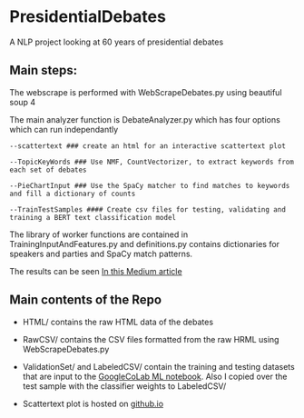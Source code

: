 # PresidentialDebates
A NLP project looking at 60 years of presidential debates

## Main steps:
The webscrape is performed with WebScrapeDebates.py using beautiful soup 4

The main analyzer function is DebateAnalyzer.py which has four options which can run independantly

 ``` --scattertext ### create an html for an interactive scattertext plot  ``` 

 ``` --TopicKeyWords ### Use NMF, CountVectorizer, to extract keywords from each set of debates ```

 ``` --PieChartInput ### Use the SpaCy matcher to find matches to keywords and fill a dictionary of counts ```

 ``` --TrainTestSamples #### Create csv files for testing, validating and training a BERT text classification model  ```

The library of worker functions are contained in TrainingInputAndFeatures.py and definitions.py contains dictionaries for speakers and parties and SpaCy match patterns. 

The results can be seen [In this Medium article](https://rgp230.medium.com/in-their-own-words-60-years-of-presidential-debates-7cb4cc40e92c)

## Main contents of the Repo

* HTML/ contains the raw HTML data of the debates

* RawCSV/ contains the CSV files formatted from the raw HRML using WebScrapeDebates.py

* ValidationSet/ and LabeledCSV/ contain the training and testing datasets that are input to the [GoogleCoLab ML notebook](https://colab.research.google.com/drive/1p63jfnXagqBKx_X9hD0_PFsYlWeYWAsG?usp=sharing). Also I copied over the test sample with the classifier weights to LabeledCSV/

* Scattertext plot is hosted on [github.io](https://rpatelcern.github.io/PresidentialDebates/pytextrank_rankdiff_feature_exploration.html)

